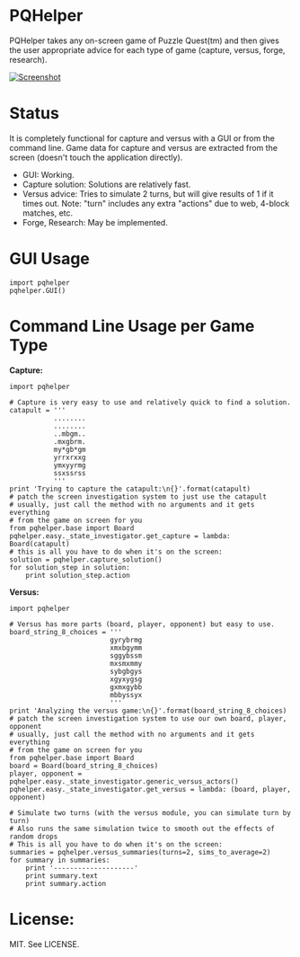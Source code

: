 PQHelper
========

PQHelper takes any on-screen game of Puzzle Quest(tm) and then gives the user
appropriate advice for each type of game (capture, versus, forge, research).

[![Screenshot](https://raw.github.com/kobejohn/PQHelper/master/screenshot.png)](http://youtu.be/00LsM4rMIcc)


Status
======

It is completely functional for capture and versus with a GUI or from
the command line. Game data for capture and versus are extracted from
the screen (doesn't touch the application directly).

- GUI: Working.
- Capture solution: Solutions are relatively fast.
- Versus advice: Tries to simulate 2 turns, but will give results of 1 if
  it times out. Note: "turn" includes any extra "actions" due to web, 4-block
  matches, etc.
- Forge, Research: May be implemented.


GUI Usage
=========

    import pqhelper
    pqhelper.GUI()



Command Line Usage per Game Type
================

**Capture:**

    import pqhelper

    # Capture is very easy to use and relatively quick to find a solution.
    catapult = '''
               ........
               ........
               ..mbgm..
               .mxgbrm.
               my*gb*gm
               yrrxrxxg
               ymxyyrmg
               ssxssrss
               '''
    print 'Trying to capture the catapult:\n{}'.format(catapult)
    # patch the screen investigation system to just use the catapult
    # usually, just call the method with no arguments and it gets everything
    # from the game on screen for you
    from pqhelper.base import Board
    pqhelper.easy._state_investigator.get_capture = lambda: Board(catapult)
    # this is all you have to do when it's on the screen:
    solution = pqhelper.capture_solution()
    for solution_step in solution:
        print solution_step.action


**Versus:**

    import pqhelper

    # Versus has more parts (board, player, opponent) but easy to use.
    board_string_8_choices = '''
                             gyrybrmg
                             xmxbgymm
                             sggybssm
                             mxsmxmmy
                             sybgbgys
                             xgyxygsg
                             gxmxgybb
                             mbbyssyx
                             '''
    print 'Analyzing the versus game:\n{}'.format(board_string_8_choices)
    # patch the screen investigation system to use our own board, player, opponent
    # usually, just call the method with no arguments and it gets everything
    # from the game on screen for you
    from pqhelper.base import Board
    board = Board(board_string_8_choices)
    player, opponent = pqhelper.easy._state_investigator.generic_versus_actors()
    pqhelper.easy._state_investigator.get_versus = lambda: (board, player, opponent)

    # Simulate two turns (with the versus module, you can simulate turn by turn)
    # Also runs the same simulation twice to smooth out the effects of random drops
    # This is all you have to do when it's on the screen:
    summaries = pqhelper.versus_summaries(turns=2, sims_to_average=2)
    for summary in summaries:
        print '--------------------'
        print summary.text
        print summary.action


License:
========

MIT. See LICENSE.
